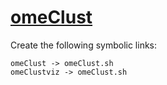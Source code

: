 # [omeClust]()

Create the following symbolic links:
```
omeClust -> omeClust.sh
omeClustviz -> omeClust.sh
```
